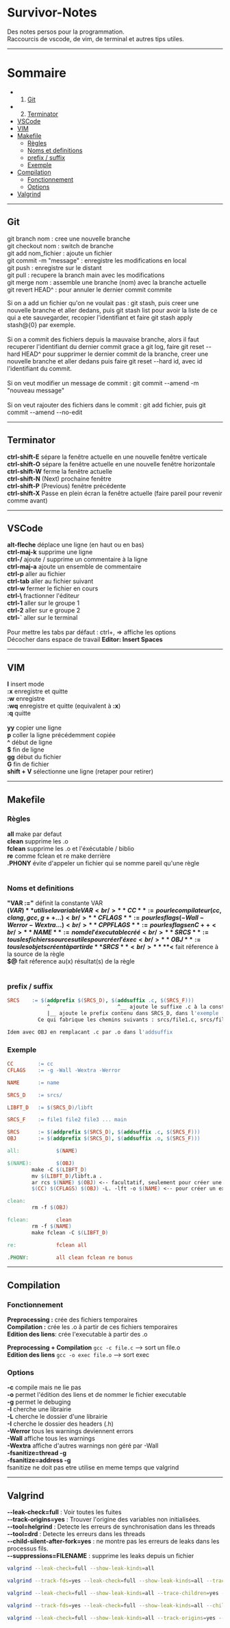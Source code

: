 # Survivor-Notes
Des notes persos pour la programmation.<br />
Raccourcis de vscode, de vim, de terminal et autres tips utiles.

---------------------------

# Sommaire

- 1. [Git](#Git)
- 2. [Terminator](#Terminator)
- [VSCode](#VSCode)
- [VIM](#VIM)
- [Makefile](#Makefile)
  - [Règles](#Règles)
  - [Noms et definitions](https://github.com/B4L00/Survivor-Notes#noms-et-definitions)
  - [prefix / suffix](https://github.com/B4L00/Survivor-Notes#prefix--suffix)
  - [Exemple](#Exemple)
- [Compilation](#Compilation)
  - [Fonctionnement](#Fonctionnement)
  - [Options](#Options)
- [Valgrind](#Valgrind)

---------------------------

## Git
git branch nom : cree une nouvelle branche<br />
git checkout nom : switch de branche<br />
git add nom_fichier : ajoute un fichier<br />
git commit -m "message" : enregistre les modifications en local<br />
git push : enregistre sur le distant<br />
git pull : recupere la branch main avec les modifications<br />
git merge nom : assemble une branche (nom) avec la branche actuelle<br />
git revert HEAD^ : pour annuler le dernier commit commite<br />

Si on a add un fichier qu'on ne voulait pas : git stash, puis creer une nouvelle branche et aller dedans, puis git stash list pour avoir la liste de ce qui a ete sauvegarder, recopier l'identifiant et faire git stash apply stash@{0} par exemple.<br />
<br />
Si on a commit des fichiers depuis la mauvaise branche, alors il faut recuperer l'identifiant du dernier commit grace a git log, faire git reset --hard HEAD^ pour supprimer le dernier commit de la branche, creer une nouvelle branche et aller dedans puis faire git reset --hard id, avec id l'identifiant du commit.<br />
<br />
Si on veut modifier un message de commit : git commit --amend -m "nouveau message"<br />
<br />
Si on veut rajouter des fichiers dans le commit : git add fichier, puis git commit --amend --no-edit<br />

---------------------------

## Terminator
**ctrl-shift-E**  sépare la fenêtre actuelle en une nouvelle fenêtre verticale<br />
**ctrl-shift-O**  sépare la fenêtre actuelle en une nouvelle fenêtre horizontale<br />
**ctrl-shift-W**  ferme la fenêtre actuelle<br />
**ctrl-shift-N**  (Next) prochaine fenêtre<br />
**ctrl-shift-P**  (Previous) fenêtre précédente<br />
**ctrl-shift-X**  Passe en plein écran la fenêtre actuelle (faire pareil pour revenir comme avant)

---------------------------

## VSCode
**alt-fleche**   déplace une ligne (en haut ou en bas)<br />
**ctrl-maj-k**   supprime une ligne<br />
**ctrl-/**       ajoute / supprime un commentaire à la ligne <br />
**ctrl-maj-a**   ajoute un ensemble de commentaire<br />
**ctrl-p**       aller au fichier<br />
**ctrl-tab**     aller au fichier suivant <br />
**ctrl-w**       fermer le fichier en cours <br />
**ctrl-\\**      fractionner l'éditeur <br />
**ctrl-1**       aller sur le groupe 1 <br />
**ctrl-2**       aller sur e groupe 2 <br />
**ctrl-`**       aller sur le terminal <br />
<br />
Pour mettre les tabs par défaut : ctrl+, => affiche les options<br />
Décocher dans espace de travail **Editor: Insert Spaces** <br />

---------------------------

## VIM
**I**		insert mode<br />
**:x** 	enregistre et quitte<br />
**:w**  enregistre<br />
**:wq** enregistre et quitte (equivalent à **:x**)<br />
**:q**  quitte<br />
<br />
**yy**  copier une ligne<br />
**p**   coller la ligne précédemment copiée<br />
**^**		début de ligne<br />
**$**		fin de ligne<br />
**gg**	début du fichier<br />
**G**		fin de fichier<br />
**shift + V** sélectionne une ligne (retaper pour retirer)<br />

---------------------------

## Makefile

### Règles
**all**     make par defaut<br />
**clean**   supprime les .o <br />
**fclean**  supprime les .o et l'éxécutable / biblio<br />
**re**      comme fclean et re make derrière<br />
**.PHONY**  évite d'appeler un fichier qui se nomme pareil qu'une règle<br />
<br />
### Noms et definitions
**"VAR :="**  définit la constante VAR<br />
**$(VAR)**  utilise la variable VAR<br />
**CC**			:=	pour le compilateur (cc, clang, gcc, g++ ...)<br />
**CFLAGS** 	:=	pour les flags (-Wall -Werror -Wextra ...)<br />
**CPPFLAGS** := pour les flags en C++<br />
**NAME**		:=  nom de l'éxecutable créé<br />
**SRCS**		:=  tous les fichiers sources utiles pour créer l'éxec<br />
**OBJ**			:=  tous les objets créent à partir de **SRCS**<br />
**%.c** fait référence à tous les fichiers .c (idem pour %.o)<br />
**$<** fait réference à la source de la règle<br />
**$@** fait réference au(x) résultat(s) de la règle<br />
<br />
### prefix / suffix
```Makefile
SRCS	:= $(addprefix $(SRCS_D), $(addsuffix .c, $(SRCS_F)))
             ^                      ^__ ajoute le suffixe .c à la constante SRCS_F. Donc ajoute .c à tous les fichiers étant définit dans SRCS_F
             |__ ajoute le prefix contenu dans SRCS_D, dans l'exemple : "srcs/"
          Ce qui fabrique les chemins suivants : srcs/file1.c, srcs/file2.c, srcs/file3.c et srcs/main.c

Idem avec OBJ en remplacant .c par .o dans l'addsuffix
```

### Exemple
``` Makefile
CC        := cc
CFLAGS    := -g -Wall -Wextra -Werror

NAME      := name

SRCS_D    := srcs/

LIBFT_D   := $(SRCS_D)/libft

SRCS_F    := file1 file2 file3 ... main

SRCS      := $(addprefix $(SRCS_D), $(addsuffix .c, $(SRCS_F)))
OBJ       := $(addprefix $(SRCS_D), $(addsuffix .o, $(SRCS_F)))

all:            $(NAME)

$(NAME):        $(OBJ)
        make -C $(LIBFT_D)
        mv $(LIBFT_D)/libft.a .
        ar rcs $(NAME) $(OBJ) <-- facultatif, seulement pour créer une biblio
        $(CC) $(CFLAGS) $(OBJ) -L. -lft -o $(NAME) <-- pour créer un exec 

clean:
        rm -f $(OBJ)

fclean:         clean
        rm -f $(NAME)
        make fclean -C $(LIBFT_D)

re:             fclean all

.PHONY:         all clean fclean re bonus
```

---------------------------

## Compilation
### Fonctionnement
**Preprocessing :**     crée des fichiers temporaires<br />
**Compilation :**       crée les .o à partir de ces fichiers temporaires<br />
**Edition des liens**:  crée l'executable à partir des .o<br />

**Preprocessing + Compilation**   ```gcc -c file.c``` --> sort un file.o <br />
**Edition des liens**             ```gcc -o exec file.o``` --> sort exec <br />

### Options
**-c** compile mais ne lie pas<br />
**-o** permet l'édition des liens et de nommer le fichier executable<br />
**-g** permet le debuging<br />
**-l** cherche une librairie<br />
**-L** cherche le dossier d'une librairie<br />
**-I** cherche le dossier des headers (.h)<br />
**-Werror** tous les warnings deviennent errors<br />
**-Wall** affiche tous les warnings<br />
**-Wextra** affiche d'autres warnings non géré par -Wall<br />
**-fsanitize=thread -g**<br /> 
**-fsanitize=address -g**<br />
fsanitize ne doit pas etre utilise en meme temps que valgrind <br />

---------------------------

## Valgrind

**--leak-check=full** : Voir toutes les fuites <br>
**--track-origins=yes** : Trouver l'origine des variables non initialisées. <br>
**--tool=helgrind** : Detecte les erreurs de synchronisation dans les threads <br>
**--tool=drd** : Detecte les erreurs dans les threads <br>
**--child-silent-after-fork=yes** : ne montre pas les erreurs de leaks dans les processus fils. <br>
**--suppressions=FILENAME** : supprime les leaks depuis un fichier <br>
```bash
valgrind --leak-check=full --show-leak-kinds=all
```
```bash
valgrind --track-fds=yes --leak-check=full --show-leak-kinds=all --trace-children=yes
```
```bash
valgrind --leak-check=full --show-leak-kinds=all --trace-children=yes --track-origins=yes --track-fds=yes  --suppressions=readline.supp
```
```bash
valgrind --track-fds=yes --leak-check=full --show-leak-kinds=all --child-silent-after-fork=yes
```
```bash
valgrind --leak-check=full --show-leak-kinds=all --track-origins=yes --tool=helgrind --tool=drd --trace-children=yes --track-fds=yes
```
